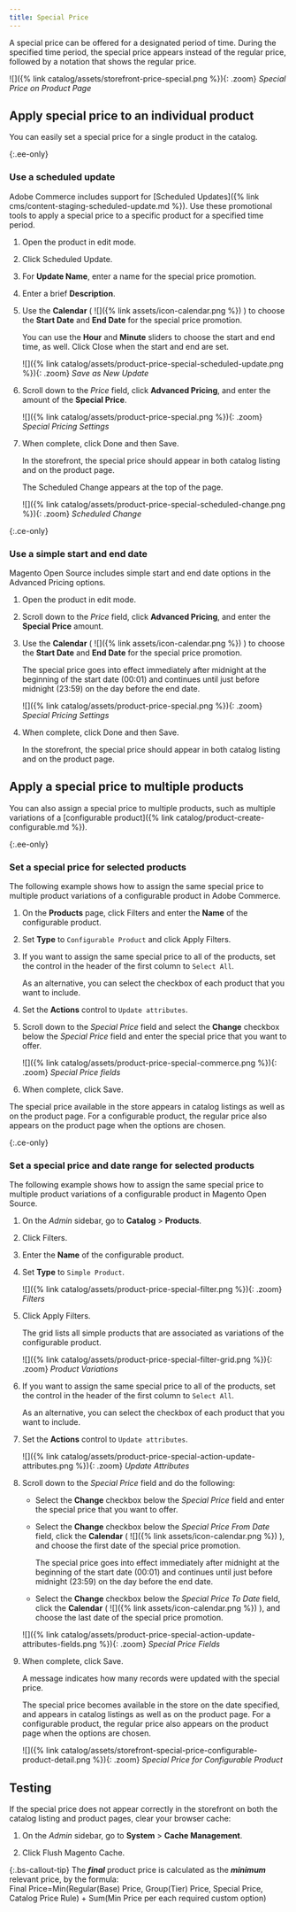 ```yaml
---
title: Special Price
---
```


A special price can be offered for a designated period of time. During the specified time period, the special price appears instead of the regular price, followed by a notation that shows the regular price.

![]({% link catalog/assets/storefront-price-special.png %}){: .zoom}
_Special Price on Product Page_

## Apply special price to an individual product

You can easily set a special price for a single product in the catalog.

{:.ee-only}
### Use a scheduled update

Adobe Commerce includes support for [Scheduled Updates]({% link cms/content-staging-scheduled-update.md %}). Use these promotional tools to apply a special price to a specific product for a specified time period.

1. Open the product in edit mode.

1. Click <span class="btn">Scheduled Update</span>.

1. For **Update Name**, enter a name for the special price promotion.

1. Enter a brief **Description**.

1. Use the **Calendar** ( ![]({% link assets/icon-calendar.png %}) ) to choose the **Start Date** and **End Date** for the special price promotion.

   You can use the **Hour** and **Minute** sliders to choose the start and end time, as well. Click <span class="btn">Close</span> when the start and end are set.

    ![]({% link catalog/assets/product-price-special-scheduled-update.png %}){: .zoom}
    _Save as New Update_

1. Scroll down to the _Price_ field, click **Advanced Pricing**, and enter the amount of the **Special Price**.

    ![]({% link catalog/assets/product-price-special.png %}){: .zoom}
    _Special Pricing Settings_

1. When complete, click <span class="btn">Done</span> and then <span class="btn">Save</span>.

    In the storefront, the special price should appear in both catalog listing and on the product page.

    The Scheduled Change appears at the top of the page.

    ![]({% link catalog/assets/product-price-special-scheduled-change.png %}){: .zoom}
    _Scheduled Change_

{:.ce-only}
### Use a simple start and end date

Magento Open Source includes simple start and end date options in the Advanced Pricing options.

1. Open the product in edit mode.

1. Scroll down to the _Price_ field, click **Advanced Pricing**, and enter the **Special Price** amount.

1. Use the **Calendar** ( ![]({% link assets/icon-calendar.png %}) ) to choose the **Start Date** and **End Date** for the special price promotion.

    The special price goes into effect immediately after midnight at the beginning of the start date (00:01) and continues until just before midnight (23:59) on the day before the end date.

    ![]({% link catalog/assets/product-price-special.png %}){: .zoom}
    _Special Pricing Settings_

1. When complete, click <span class="btn">Done</span> and then <span class="btn">Save</span>.

    In the storefront, the special price should appear in both catalog listing and on the product page.

## Apply a special price to multiple products

You can also assign a special price to multiple products, such as multiple variations of a [configurable product]({% link catalog/product-create-configurable.md %}).

{:.ee-only}
### Set a special price for selected products

The following example shows how to assign the same special price to multiple product variations of a configurable product in Adobe Commerce.

1. On the **Products** page, click <span class="btn">Filters</span> and enter the **Name** of the configurable product.

1. Set **Type** to `Configurable Product` and click <span class="btn">Apply Filters</span>.

1. If you want to assign the same special price to all of the products, set the control in the header of the first column to `Select All`.

   As an alternative, you can select the checkbox of each product that you want to include.

1. Set the **Actions** control to `Update attributes`.

1. Scroll down to the _Special Price_ field and select the **Change** checkbox below the _Special Price_ field and enter the special price that you want to offer.

    ![]({% link catalog/assets/product-price-special-commerce.png %}){: .zoom}
    _Special Price fields_

1. When complete, click <span class="btn">Save</span>.

The special price available in the store appears in catalog listings as well as on the product page. For a configurable product, the regular price also appears on the product page when the options are chosen.

{:.ce-only}
### Set a special price and date range for selected products

The following example shows how to assign the same special price to multiple product variations of a configurable product in Magento Open Source.

1. On the _Admin_ sidebar, go to **Catalog** > **Products**.

1. Click <span class="btn">Filters</span>.

1. Enter the **Name** of the configurable product.

1. Set **Type** to `Simple Product`.

    ![]({% link catalog/assets/product-price-special-filter.png %}){: .zoom}
    _Filters_

1. Click <span class="btn">Apply Filters</span>.

    The grid lists all simple products that are associated as variations of the configurable product.

    ![]({% link catalog/assets/product-price-special-filter-grid.png %}){: .zoom}
    _Product Variations_

1. If you want to assign the same special price to all of the products, set the control in the header of the first column to `Select All`.

   As an alternative, you can select the checkbox of each product that you want to include.

1. Set the **Actions** control to `Update attributes`.

    ![]({% link catalog/assets/product-price-special-action-update-attributes.png %}){: .zoom}
    _Update Attributes_

1. Scroll down to the _Special Price_ field and do the following:

    - Select the **Change** checkbox below the _Special Price_ field and enter the special price that you want to offer.

    - Select the **Change** checkbox below the _Special Price From Date_ field, click the **Calendar** ( ![]({% link assets/icon-calendar.png %}) ), and choose the first date of the special price promotion.

        The special price goes into effect immediately after midnight at the beginning of the start date (00:01) and continues until just before midnight (23:59) on the day before the end date.

    - Select the **Change** checkbox below the _Special Price To Date_ field, click the **Calendar** ( ![]({% link assets/icon-calendar.png %}) ), and choose the last date of the special price promotion.

    ![]({% link catalog/assets/product-price-special-action-update-attributes-fields.png %}){: .zoom}
    _Special Price Fields_

1. When complete, click <span class="btn">Save</span>.

    A message indicates how many records were updated with the special price.

    The special price becomes available in the store on the date specified, and appears in catalog listings as well as on the product page. For a configurable product, the regular price also appears on the product page when the options are chosen.

    ![]({% link catalog/assets/storefront-special-price-configurable-product-detail.png %}){: .zoom}
    _Special Price for Configurable Product_

## Testing

If the special price does not appear correctly in the storefront on both the catalog listing and product pages, clear your browser cache:

1. On the _Admin_ sidebar, go to **System** > **Cache Management**.

1. Click <span class="btn">Flush Magento Cache</span>.

{:.bs-callout-tip}
The **_final_** product price is calculated as the **_minimum_** relevant price, by the formula: <br/>Final Price=Min(Regular(Base) Price, Group(Tier) Price, Special Price, Catalog Price Rule) + Sum(Min Price per each required custom option)